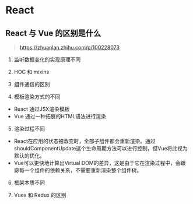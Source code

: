# React


## React 与 Vue 的区别是什么
> https://zhuanlan.zhihu.com/p/100228073

1. 监听数据变化的实现原理不同

2. HOC 和 mixins

3. 组件通信的区别

4. 模板渲染方式的不同
  * React 通过JSX渲染模板
  * Vue 通过一种拓展的HTML语法进行渲染

5. 渲染过程不同
  * React在应用的状态被改变时，全部子组件都会重新渲染。通过shouldComponentUpdate这个生命周期方法可以进行控制，但Vue将此视为默认的优化。
  * Vue可以更快地计算出Virtual DOM的差异，这是由于它在渲染过程中，会跟踪每一个组件的依赖关系，不需要重新渲染整个组件树。
6. 框架本质不同

7. Vuex 和 Redux 的区别


